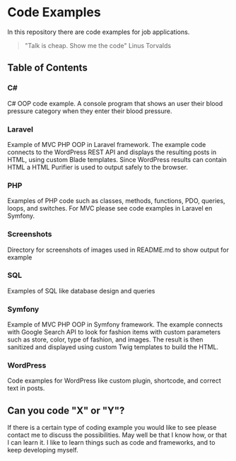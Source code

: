 
# Code Examples 

In this repository there are code examples for job applications.

> "Talk is cheap. Show me the code" Linus Torvalds

## Table of Contents

### C#

C# OOP code example. A console program that shows an user their blood pressure category when they enter their blood pressure.

### Laravel

Example of MVC PHP OOP in Laravel framework. The example code connects to the WordPress REST API and displays the resulting posts in HTML, using custom Blade templates.
Since WordPress results can contain HTML a HTML Purifier is used to output safely to the browser.

### PHP

Examples of PHP code such as classes, methods,  functions, PDO, queries, loops, and switches. For MVC please see code examples in Laravel en Symfony.

### Screenshots

Directory for screenshots of images used in README.md to show output for example

### SQL

Examples of SQL like database design and queries

### Symfony

Example of MVC PHP OOP in Symfony framework. The example connects with Google Search API to look for fashion items with custom parameters such as store, color, type of fashion, and images. The result is then sanitized and displayed using custom Twig templates to build the HTML.

### WordPress

Code examples for WordPress like custom plugin, shortcode, and correct text in posts.

## Can you code "X" or "Y"?

If there is a certain type of coding example you would like to see please contact me to discuss the possibilities.
May well be that I know how, or that I can learn it. I like to learn things such as code and frameworks, and to keep developing myself.







